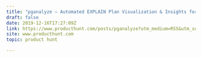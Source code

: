 ```yaml
---
title: "pganalyze — Automated EXPLAIN Plan Visualization & Insights for Postgres"
draft: false
date: 2019-12-16T17:27:09Z
link: https://www.producthunt.com/posts/pganalyze?utm_medium=RSS&utm_source=hune
site: www.producthunt.com
topic: product hunt  

---
```

